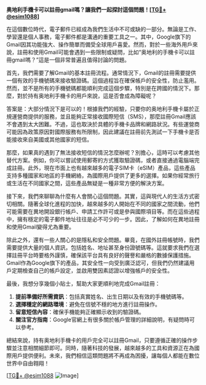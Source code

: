 **奥地利手機卡可以註冊gmail嗎？讓我們一起探討這個問題！[[TG💪+ @esim1088](https://t.me/s/esim1088)]**

在這個數位時代，電子郵件已經成為我們生活中不可或缺的一部分。無論是工作、學習還是個人事務，電子郵件都是溝通的重要工具之一。其中，Google旗下的Gmail因其功能強大、操作簡單而備受全球用戶喜愛。然而，對於一些海外用戶來說，註冊和使用Gmail可能會遇到一些限制或疑問，比如“奥地利的手機卡可以註冊gmail嗎？”這是一個非常普遍且值得討論的問題。

首先，我們需要了解Gmail的基本註冊流程。通常情況下，Gmail的註冊需要提供一個有效的手機號碼來接收驗證碼。這個過程旨在確保帳戶的安全性，防止濫用。然而，並不是所有的手機號碼都能順利完成這個步驟，特別是在跨國的情況下。那麼，對於持有奥地利手機卡的用戶來說，這是否會成為障礙呢？

答案是：大部分情況下是可以的！根據我們的經驗，只要你的奥地利手機卡屬於正規運營商提供的服務，並且能夠正常接收國際短信（SMS），那麼註冊Gmail應該不會遇到太大困難。不過，這也取決於具體的手機卡品牌和網路狀況。有些運營商可能因為政策原因對國際服務有所限制，因此建議在註冊前先測試一下手機卡是否能接收來自美國或其他國家的短信。

那麼，如果真的遇到了無法接收短信的情況怎麼辦呢？別擔心，這時可以考慮其他替代方案。例如，你可以嘗試使用郵寄的方式獲取驗證碼，或者直接通過電腦端完成註冊。此外，現在市面上也有越來越多的電子SIM卡（eSIM）產品，這些產品支持多種國家和地區的手機網絡，為國際用戶提供了更多的選擇。如果你經常旅行或生活在不同國家之間，這些產品無疑是一種非常方便的解決方案。

接下來，我們來聊聊為什麼有人會關心這個問題。其實，這與現代人的生活方式密切相關。隨著全球化進程的加快，越來越多的人開始在不同的國家之間流動，他們可能需要在異地開設銀行帳戶、申請工作許可或是參與國際項目等。而在這些過程中，擁有穩定的電子郵件地址往往是必不可少的一步。因此，了解如何在異地註冊和使用Gmail變得尤為重要。

除此之外，還有一些人關心的是隱私和安全問題。畢竟，在國外註冊帳號時，我們需要提供大量的個人資訊，包括姓名、地址甚至身份證號碼等。這就要求我們在選擇註冊平台時要格外謹慎，確保該平台具有良好的聲譽和嚴格的數據保護措施。Gmail作為Google旗下的產品，其安全性一向受到廣泛認可，但我們仍然建議用戶定期檢查自己的帳戶設定，並啟用雙因素認證以增強帳戶的安全性。

最後，我想分享幾個小貼士，幫助大家更順利地完成Gmail註冊：

1. **提前準備好所需資訊**：包括真實姓名、出生日期以及有效的手機號碼等。
2. **選擇穩定的網路環境**：避免在信號不穩的地方進行註冊操作。
3. **留意短信內容**：確保手機能夠正確顯示收到的驗證碼。
4. **關注官方指南**：Google官網上有很多關於帳戶管理的詳細說明，有疑問時可以參考。

總結來說，持有奥地利手機卡的用戶完全可以註冊Gmail，只要遵循正確的操作步驟並注意相關細節即可。同時，隨著科技的發展，越來越多的工具和資源正在為國際用戶提供便利。未來，我們相信這類問題將不再成為困擾，讓每個人都能在數位世界中自由翱翔！

[[TG💪+ @esim1088](https://t.me/s/esim1088) ![Image](https://i.postimg.cc/4NQfJmqS/Snipaste-2025-05-13-00-14-12.png)]